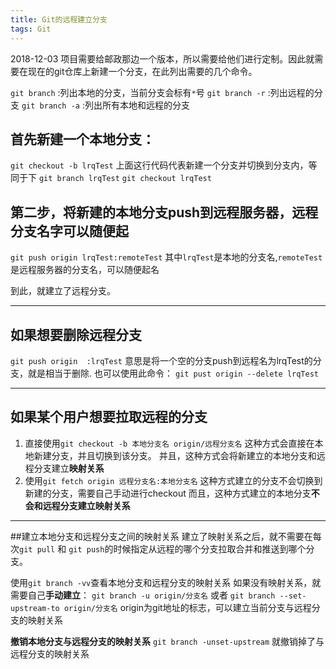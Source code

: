 ```yaml
---
title: Git的远程建立分支
tags: Git
---
```


2018-12-03
项目需要给邮政那边一个版本，所以需要给他们进行定制。因此就需要在现在的git仓库上新建一个分支，在此列出需要的几个命令。

`git branch` :列出本地的分支，当前分支会标有`*`号
`git branch -r` :列出远程的分支
`git branch -a` :列出所有本地和远程的分支

## 首先新建一个本地分支：
`git checkout -b lrqTest`
上面这行代码代表新建一个分支并切换到分支内，等同于下
`git branch lrqTest`
`git checkout lrqTest`

## 第二步，将新建的本地分支push到远程服务器，远程分支名字可以随便起
`git push origin lrqTest:remoteTest`
其中`lrqTest`是本地的分支名,`remoteTest`是远程服务器的分支名，可以随便起名

到此，就建立了远程分支。

---

## 如果想要删除远程分支
`git push origin  :lrqTest`
意思是将一个空的分支push到远程名为lrqTest的分支，就是相当于删除.
也可以使用此命令：
`git pust origin --delete lrqTest`

---

## 如果某个用户想要拉取远程的分支
1. 直接使用`git checkout -b 本地分支名 origin/远程分支名`
这种方式会直接在本地新建分支，并且切换到该分支。
并且，这种方式会将新建立的本地分支和远程分支建立**映射关系**
2. 使用`git fetch origin 远程分支名:本地分支名`
这种方式建立的分支不会切换到新建的分支，需要自己手动进行checkout
而且，这种方式建立的本地分支**不会和远程分支建立映射关系**


---

##建立本地分支和远程分支之间的映射关系
建立了映射关系之后，就不需要在每次`git pull` 和 `git push`的时候指定从远程的哪个分支拉取合并和推送到哪个分支。

使用`git branch -vv`查看本地分支和远程分支的映射关系
如果没有映射关系，就需要自己**手动建立**：
`git branch -u origin/分支名`
或者
`git branch --set-upstream-to origin/分支名`
origin为git地址的标志，可以建立当前分支与远程分支的映射关系

**撤销本地分支与远程分支的映射关系**
`git branch -unset-upstream` 就撤销掉了与远程分支的映射关系






